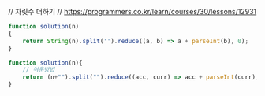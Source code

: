 // 자릿수 더하기
// https://programmers.co.kr/learn/courses/30/lessons/12931

```js
function solution(n)
{
    return String(n).split('').reduce((a, b) => a + parseInt(b), 0);
}
```

```js
function solution(n){
    // 쉬운방법
    return (n+"").split("").reduce((acc, curr) => acc + parseInt(curr), 0)
}
```